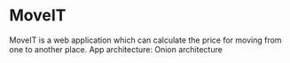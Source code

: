 # MoveIT
MoveIT is a web application which can calculate the price for moving from one to another place.
App architecture: Onion architecture
